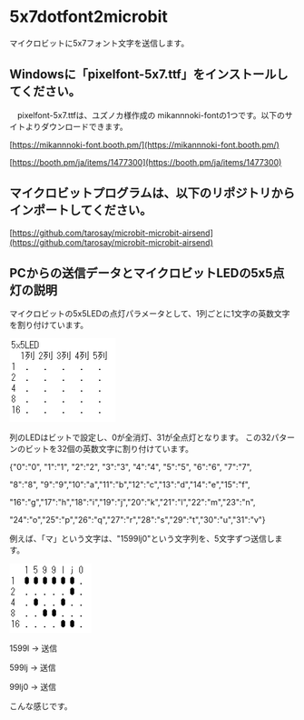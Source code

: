# 5x7dotfont2microbit
マイクロビットに5x7フォント文字を送信します。

## Windowsに「pixelfont-5x7.ttf」をインストールしてください。
　pixelfont-5x7.ttfは、ユズノカ様作成の mikannnoki-fontの1つです。以下のサイトよりダウンロードできます。

[https://mikannnoki-font.booth.pm/](https://mikannnoki-font.booth.pm/)

[https://booth.pm/ja/items/1477300](https://booth.pm/ja/items/1477300)

## マイクロビットプログラムは、以下のリポジトリからインポートしてください。
[https://github.com/tarosay/microbit-microbit-airsend](https://github.com/tarosay/microbit-microbit-airsend)

## PCからの送信データとマイクロビットLEDの5x5点灯の説明
マイクロビットの5x5LEDの点灯パラメータとして、1列ごとに1文字の英数文字を割り付けています。

![5x5LED](https://github.com/tarosay/5x7dotfont2microbit/blob/main/5x5led.png)


列のLEDはビットで設定し、0が全消灯、31が全点灯となります。
この32パターンのビットを32個の英数文字に割り付けています。

{"0":"0", "1":"1", "2":"2", "3":"3", "4":"4", "5":"5", "6":"6", "7":"7",

 "8":"8", "9":"9","10":"a","11":"b","12":"c","13":"d","14":"e","15":"f",

"16":"g","17":"h","18":"i","19":"j","20":"k","21":"l","22":"m","23":"n",

"24":"o","25":"p","26":"q","27":"r","28":"s","29":"t","30":"u","31":"v"}


例えば、「マ」という文字は、"1599lj0"という文字列を、5文字ずつ送信します。

![マ](https://github.com/tarosay/5x7dotfont2microbit/blob/main/ma.png)

1599l → 送信

599lj → 送信

99lj0 → 送信

こんな感じです。

